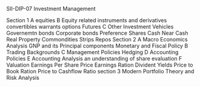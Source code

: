 SII-DIP-07 Investment Management

Section 1
A equities
B Equity related instruments and derivatives
convertibles 
warrants 
options
Futures
C Other Investment Vehicles
Governemtn bonds
Corporate bonds
Preference Shares
Cash 
Near Cash
Real Property
Commondities
Strips 
Repos
Section 2
A Macro Economics Analysis
GNP and its Principal components
Monetary and Fiscal Policy
B Trading Backgrounds
C Management Policies
Hedging
D Accounting Policies
E Accounting Analysis
an understanding of share evaluation
F Valuation
Earnings Per Share
Price Earnings Ration
Divident Yields
Price to Book Ration
Price to Cashflow Ratio
section 3
Modern Portfolio Theory and Risk Analysis

